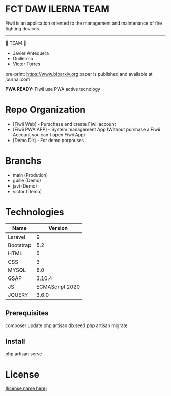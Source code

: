 # FCT DAW ILERNA TEAM
Fiwii is an application oriented to the management and maintenance of fire fighting devices.

----
🚧 TEAM 🚧 
- Javier Antequera
- Guillermo 
- Víctor Torres

pre-print: https://www.bioarxiv.org
paper is published and available at journal.com

**PWA READY:** Fiwii use PWA active tecnology

# Repo Organization

- [Fiwii Web] - Purschase and create Fiwii account
- [Fiwii PWA APP] - System management App (Without purshase a Fiwii Account you can´t open Fiwii App)
- [Demo Dir] - For demo porpouses
  

# Branchs 
- main (Prodution)
- guille (Demo)
- javi (Demo)
- victor (Demo)

# Technologies
| Name      | Version                  |
| --------- | ------------------------ |
| Laravel   | 9                        |
| Bootstrap | 5.2                      |
| HTML      | 5                        |
| CSS       | 3                        |
| MYSQL     | 8.0                      |
| GSAP      | 3.10.4                   |
| JS        | ECMAScript 2020          |
| JQUERY    | 3.6.0                    |

## Prerequisites
composer update
php artisan db:seed
php artisan migrate

## Install
php artisan serve

# License

[(license name here)](LICENSE)
